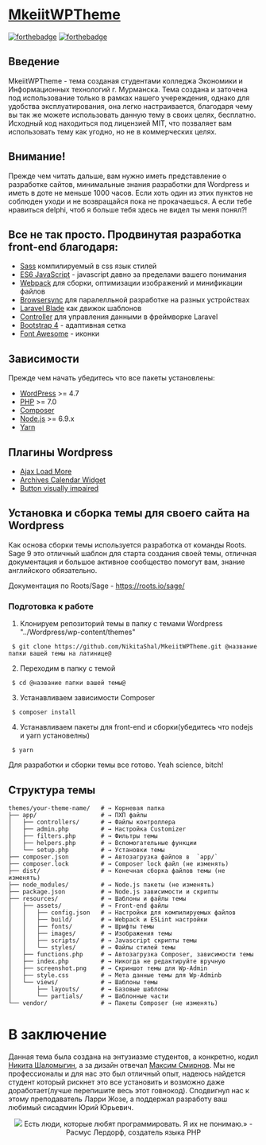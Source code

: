 # [MkeiitWPTheme](mcesii.ru)
[![forthebadge](http://forthebadge.com/images/badges/60-percent-of-the-time-works-every-time.svg)](http://forthebadge.com)
[![forthebadge](http://forthebadge.com/images/badges/you-didnt-ask-for-this.svg)](http://forthebadge.com)

## Введение 

MkeiitWPTheme - тема созданая студентами колледжа Экономики и Информационных технологий г. Мурманска. Тема создана и заточена под использование только в рамках нашего учереждения, однако для удобства эксплуатирования, она легко настраивается, благодаря чему вы так же можете использовать данную тему в своих целях, бесплатно. Исходный код находиться под лицензией MIT, что позваляет вам использовать тему как угодно, но не в коммерческих целях.

## Внимание!

Прежде чем читать дальше, вам нужно иметь представление о разработке сайтов, минимальные знания разработки для Wordpress и иметь в доте не меньше 1000 часов. Если хоть один из этих пунктов не соблюден уходи и не возвращайся пока не прокачаешься. А если тебе нравиться delphi, чтоб я больше тебя здесь не видел ты меня понял?!

## Все не так просто. Продвинутая разработка front-end благодаря:

* [Sass](http://sass-lang.com) компилируемый в css язык стилей
* [ES6 JavaScript](http://es6-features.org) - javascript давно за пределами вашего понимания
* [Webpack](https://webpack.github.io/) для сборки, оптимизации изображений и минификации файлов
* [Browsersync](http://www.browsersync.io/) для паралелльной разработке на разных устройствах
* [Laravel Blade](https://laravel.com/docs/5.3/blade) как движок шаблонов
* [Controller](https://github.com/soberwp/controller) для управления данными в фреймворке Laravel
* [Bootstrap 4](http://getbootstrap.com/) - адаптивная сетка
* [Font Awesome](https://fontawesome.com) - иконки

## Зависимости

Прежде чем начать убедитесь что все пакеты установлены:

* [WordPress](https://wordpress.org/) >= 4.7
* [PHP](http://php.net/manual/en/install.php) >= 7.0
* [Composer](https://getcomposer.org/download/)
* [Node.js](http://nodejs.org/) >= 6.9.x
* [Yarn](https://yarnpkg.com/en/docs/install)

## Плагины Wordpress
* [Ajax Load More](https://ru.wordpress.org/plugins/ajax-load-more/)
* [Archives Calendar Widget](https://ru.wordpress.org/plugins/archives-calendar-widget/)
* [Button visually impaired](https://ru.wordpress.org/plugins/button-visually-impaired/)

## Установка и сборка темы для своего сайта на Wordpress

Как основа сборки темы используется разработка от команды Roots. Sage 9 это отличный шаблон для старта создания своей темы, отличная документация и большое активное сообщество помогут вам, знание английского обязательно.

Документация по Roots/Sage - https://roots.io/sage/

### Подготовка к работе

1. Клонируем репозиторий темы в папку с темами Wordpress "../Wordpress/wp-content/themes"

```shell
 $ git clone https://github.com/NikitaShal/MkeiitWPTheme.git @название папки вашей темы на латинице@ 
 ```

2. Переходим в папку с темой

```shell
 $ cd @название папки вашей темы@ 
```

3. Устанавливаем зависимости Composer
```shell
 $ composer install 
 ```

4. Устанавливаем пакеты для front-end и сборки(убедитесь что nodejs и yarn установелны)

```shell
 $ yarn 
 ```

Для разработки и сборки темы все готово. Yeah science, bitch!

## Структура темы 

```shell
themes/your-theme-name/   # → Корневая папка
├── app/                  # → ПХП файлы
│   ├── controllers/      # → Файлы контроллера
│   ├── admin.php         # → Настройка Customizer
│   ├── filters.php       # → Фильтры темы
│   ├── helpers.php       # → Вспомогательные функции
│   └── setup.php         # → Установки темы
├── composer.json         # → Автозагрузка файлов в  `app/`
├── composer.lock         # → Composer lock файл (не изменять)
├── dist/                 # → Конечная сборка файлов темы (не изменять)
├── node_modules/         # → Node.js пакеты (не изменять)
├── package.json          # → Node.js зависимости и скрипты
├── resources/            # → Шаблоны и файлы темы
│   ├── assets/           # → Front-end файлы
│   │   ├── config.json   # → Настройки для компилируемых файлов
│   │   ├── build/        # → Webpack и ESLint настройки
│   │   ├── fonts/        # → Шрифты темы
│   │   ├── images/       # → Изображения темы
│   │   ├── scripts/      # → Javascript скрипты темы
│   │   └── styles/       # → Файлы стилей темы
│   ├── functions.php     # → Автозагрузка Composer, зависимости темы
│   ├── index.php         # → Никогда не редактируйте вручную
│   ├── screenshot.png    # → Скриншот темы для Wp-Admin
│   ├── style.css         # → Мета данные темы для Wp-Adminb
│   └── views/            # → Шаблоны темы
│       ├── layouts/      # → Базовые шаблоны
│       └── partials/     # → Шаблонные части
└── vendor/               # → Пакеты Composer (не изменять)

```

# В заключение

Данная тема была создана на энтузиазме студентов, а конкретно, кодил [Никита Шаломыгин](https://vk.com/nikitashal), а за дизайн отвечал [Максим Смирнов](https://vk.com/bandle). Мы не профессионалы и для нас это был отличный опыт, надеюсь найдется студент который рискнет это все установить и возможно даже доработает(лучше перепишите весь этот говнокод).
Сподвигнул нас к этому преподаватель Ларри Жозе, а поддержал разработу ваш любимый сисадмин Юрий Юрьевич. 

<p align="center">
  <img src="https://habrastorage.org/getpro/habr/post_images/ba6/55f/00e/ba655f00ed60949158bbb7c1ba1f394b.jpg">
  Есть люди, которые любят программировать. Я их не понимаю.» - Расмус Лердорф, создатель языка PHP
</p>